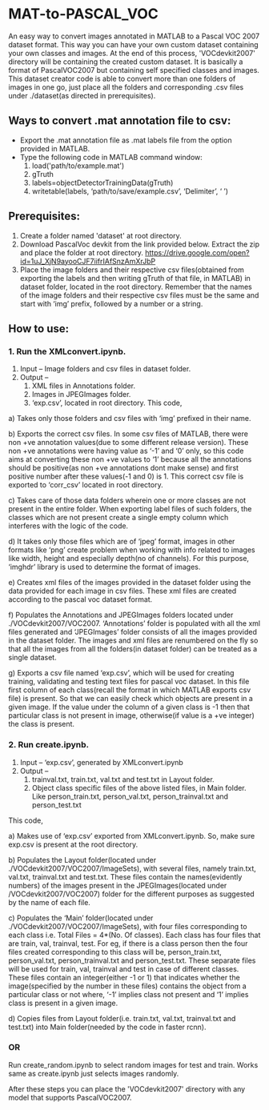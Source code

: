 # MAT-to-PASCAL_VOC
An easy way to convert images annotated in MATLAB to a Pascal VOC 2007 dataset format. This way you can have your own custom dataset containing your own classes and images. At the end of this process, 'VOCdevkit2007' directory will be containing the created custom dataset. It is basically a format of PascalVOC2007 but containing self specified classes and images. This dataset creator code is able to convert more than one folders of images in one go, just place all the folders and corresponding .csv files under ./dataset(as directed in prerequisites).

## Ways to convert .mat annotation file to csv:
- Export the .mat annotation file as .mat labels file from the option provided in MATLAB.
- Type the following code in MATLAB command window:
  1. load('path/to/example.mat')
  2. gTruth
  3. labels=objectDetectorTrainingData(gTruth)
  4. writetable(labels, ‘path/to/save/example.csv’, ‘Delimiter’, ‘ ’)

## Prerequisites:
1. Create a folder named 'dataset' at root directory.
2. Download PascalVoc devkit from the link provided below. Extract the zip and place the folder at root directory.
   https://drive.google.com/open?id=1uJ_XjN9ayooCJF7iifrIAfSnzAmXrJbP
3. Place the image folders and their respective csv files(obtained from exporting the labels and then writing gTruth of that file, in MATLAB) in dataset folder, located in the root directory. Remember that the names of the image folders and their respective csv files must be the same and start with ‘img’ prefix, followed by a number or a string.

## How to use:
### 1. Run the XMLconvert.ipynb.

1. Input – Image folders and csv files in dataset folder.
2. Output – 
	1. XML files in Annotations folder.  
	2. Images in JPEGImages folder.
	3. ‘exp.csv’, located in root directory.
This code,
	
  a) Takes only those folders and csv files with ‘img’ prefixed in their name.
	
  b) Exports the correct csv files. In some csv files of MATLAB, there were non +ve annotation values(due to some different release version). These non +ve annotations were having value as ‘-1’ and ‘0’ only, so this code aims at converting these non +ve values to ‘1’ because all the annotations should be positive(as non +ve annotations dont make sense) and	first positive number after these values(-1 and 0) is 1. This correct csv file is exported to ‘corr_csv’ located in root directory.
	
  c) Takes care of those data folders wherein one or more classes are not present in the entire folder. When exporting label files of such folders, the classes which are not present create a single empty column which interferes with the logic of the code.
	
  d) It takes only those files which are of ‘jpeg’ format, images in other formats like ‘png’ create problem when working with info related to images like width, height and especially depth(no of channels). For this purpose, ‘imghdr’ library is used to determine the format of images.
		
  e) Creates xml files of the images provided in the dataset folder using the data provided for each image in csv files. These xml files are created according to the pascal voc dataset format.
	
  f) Populates the Annotations and JPEGImages folders located under ./VOCdevkit2007/VOC2007. ‘Annotations’ folder is populated with all the xml files generated and ‘JPEGImages’ folder consists of all the images provided in the dataset folder. The images and xml files are renumbered on the fly so that all the images from all the folders(in dataset folder) can be treated as a single dataset. 
	
  g) Exports a csv file named ‘exp.csv’, which will be used for creating training, validating and testing text files for pascal voc dataset. In this file first column of each class(recall the format in which MATLAB exports csv file) is present. So that we can easily check which objects are present in a given image. If the value under the column of a given class is -1 then that particular class is not present in image, otherwise(if value is a +ve integer) the class is present.

### 2. Run create.ipynb.

1. Input – ‘exp.csv’, generated by XMLconvert.ipynb
2. Output – 
	1. trainval.txt, train.txt, val.txt and test.txt in Layout folder.
	2. Object class specific files of the above listed files, in Main folder. Like person_train.txt, person_val.txt, person_trainval.txt and person_test.txt
 
This code,
	
  a) Makes use of ‘exp.csv’ exported from XMLconvert.ipynb. So, make sure exp.csv is present at the root directory.
	
  b) Populates the Layout folder(located under ./VOCdevkit2007/VOC2007/ImageSets), with several files, namely train.txt, 	val.txt, trainval.txt and test.txt. These files contain the names(evidently numbers) of the images present in the JPEGImages(located under /VOCdevkit2007/VOC2007) folder for the different purposes as suggested by the name of each file.
	
  c) Populates the ‘Main’ folder(located under ./VOCdevkit2007/VOC2007/ImageSets), with four files corresponding to each class i.e. Total Files = 4*(No. Of classes). Each class 	has four files that are train, val, trainval, test. For eg, if there is a class person then the four files created corresponding to this class will be, person_train.txt, person_val.txt, person_trainval.txt and person_test.txt. These separate files will be used for train, val, trainval and test in case of different classes. 
	These files contain an integer(either -1 or 1) that indicates whether the image(specified by the number in these files) contains the object from a particular class or not where, ‘-1’ implies class not present and ‘1’ implies class is present in a given image.
	
  d) Copies files from Layout folder(i.e. train.txt, val.txt, trainval.txt and test.txt) into Main folder(needed by the code in faster rcnn).

### OR

  Run create_random.ipynb to select random images for test and train. Works same as create.ipynb just selects images randomly.

After these steps you can place the 'VOCdevkit2007' directory with any model that supports PascalVOC2007.

